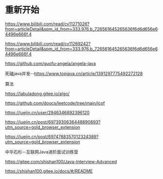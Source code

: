 # 重新开始

https://www.bilibili.com/read/cv11271026?from=articleDetail&spm_id_from=333.976.b_726561645265636f6d6d656e64496e666f.4

https://www.bilibili.com/read/cv11269242?from=articleDetail&spm_id_from=333.976.b_726561645265636f6d6d656e64496e666f.4



https://github.com/guofu-angela/angela-java

死磕java并发--https://www.topjava.cn/article/1391297775492272128

算法

https://labuladong.gitee.io/algo/

https://github.com/doocs/leetcode/tree/main/lcof



https://juejin.cn/user/2946346892396120

https://juejin.cn/post/6973930636448890893?utm_source=gold_browser_extension

https://juejin.cn/post/6974788357012324389?utm_source=gold_browser_extension

 中华石杉--互联网Java进阶面试训练营

https://gitee.com/shishan100/Java-Interview-Advanced

https://shishan100.gitee.io/docs/#/README

